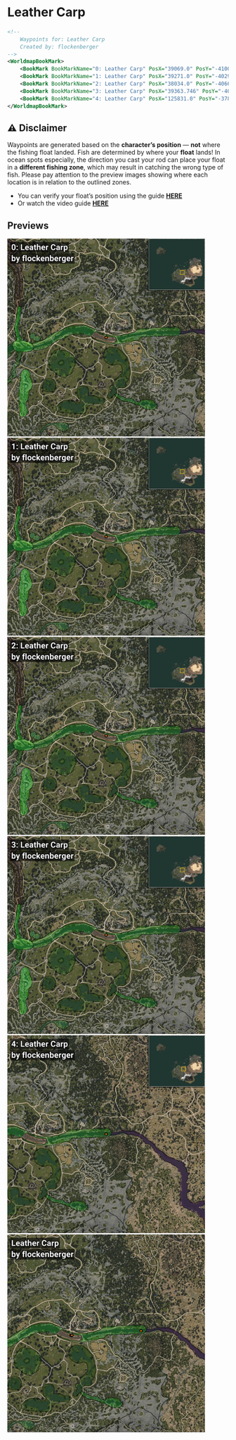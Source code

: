 # Leather Carp
```xml
<!--
    Waypoints for: Leather Carp
    Created by: flockenberger
-->
<WorldmapBookMark>
    <BookMark BookMarkName="0: Leather Carp" PosX="39069.0" PosY="-4100.0" PosZ="-51235.0" />
    <BookMark BookMarkName="1: Leather Carp" PosX="39271.0" PosY="-4029.0" PosZ="-51092.0" />
    <BookMark BookMarkName="2: Leather Carp" PosX="38034.0" PosY="-4066.0" PosZ="-50998.0" />
    <BookMark BookMarkName="3: Leather Carp" PosX="39363.746" PosY="-4029.9011" PosZ="-51137.055" />
    <BookMark BookMarkName="4: Leather Carp" PosX="125831.0" PosY="-3785.0" PosZ="-45653.0" />
</WorldmapBookMark>
```

## ⚠️ Disclaimer
Waypoints are generated based on the __**character’s position**__ — __not__ where the fishing float landed.
Fish are determined by where your **float** lands!
In ocean spots especially, the direction you cast your rod can place your float in a **different fishing zone**, which may result in catching the wrong type of fish.
Please pay attention to the preview images showing where each location is in relation to the outlined zones.

- You can verify your float’s position using the guide [**HERE**](https://flockenberger.github.io/bdo-fish-position/)
- Or watch the video guide [**HERE**](https://youtu.be/t-VXcRoNojk)

## Previews
<img src="./Leather Carp_0_Preview.webp" width="450"/> <img src="./Leather Carp_1_Preview.webp" width="450"/> <img src="./Leather Carp_2_Preview.webp" width="450"/> <img src="./Leather Carp_3_Preview.webp" width="450"/> <img src="./Leather Carp_4_Preview.webp" width="450"/> <img src="./Leather Carp_Preview.webp" width="450"/> 